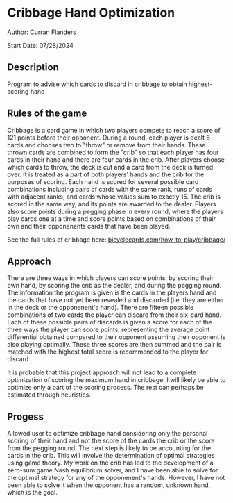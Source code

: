 # Cribbage Hand Optimization
Author: Curran Flanders

Start Date: 07/28/2024

## Description
Program to advise which cards to discard in cribbage to obtain highest-scoring hand

## Rules of the game
Cribbage is a card game in which two players compete to reach a score of 121 points before their opponent. During a round, each player is dealt 6 cards and chooses two to "throw" or remove from their hands. These thrown cards are combined to form the "crib" so that each player has four cards in their hand and there are four cards in the crib. After players choose which cards to throw, the deck is cut and a card from the deck is turned over. It is treated as a part of both players' hands and the crib for the purposes of scoring. Each hand is scored for several possible card combinations including pairs of cards with the same rank, runs of cards with adjacent ranks, and cards whose values sum to exactly 15. The crib is scored in the same way, and its points are awarded to the dealer. Players also score points during a pegging phase in every round, where the players play cards one at a time and score points based on combinations of their own and their opponenents cards that have been played.

See the full rules of cribbage here: [bicyclecards.com/how-to-play/cribbage/](https://bicyclecards.com/how-to-play/cribbage/)

## Approach
There are three ways in which players can score points: by scoring their own hand, by scoring the crib as the dealer, and during the pegging round. The information the program is given is the cards in the players hand and the cards that have not yet been revealed and discarded (i.e. they are either in the deck or the opponenent's hand). There are fifteen possible combinations of two cards the player can discard from their six-card hand. Each of these possible pairs of discards is given a score for each of the three ways the player can score points, representing the average point differential obtained compared to their opponent assuming their opponent is also playing optimally. These three scores are then summed and the pair is matched with the highest total score is recommended to the player for discard.

It is probable that this project approach will not lead to a complete optimization of scoring the maximum hand in cribbage. I will likely be able to optimize only a part of the scoring process. The rest can perhaps be estimated through heuristics.

## Progess
Allowed user to optimize cribbage hand considering only the personal scoring of their hand and not the score of the cards the crib or the score from the pegging round. The next step is likely to be accounting for the cards in the crib. This will involve the determination of optimal strategies using game theory. My work on the crib has led to the development of a zero-sum game Nash equilibrium solver, and I have been able to solve for the optimal strategy for any of the opponenent's hands. However, I have not been able to solve it when the opponent has a random, unknown hand, which is the goal.
